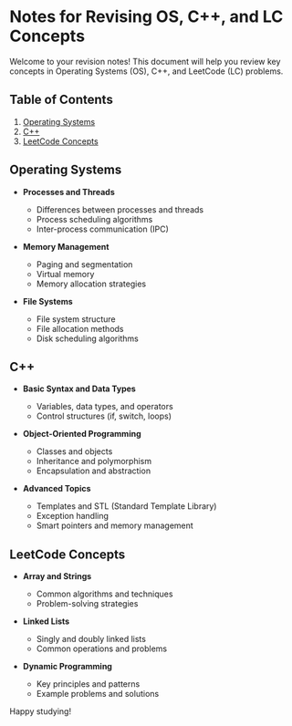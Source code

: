 # Notes for Revising OS, C++, and LC Concepts

Welcome to your revision notes! This document will help you review key concepts in Operating Systems (OS), C++, and LeetCode (LC) problems.

## Table of Contents
1. [Operating Systems](#operating-systems)
2. [C++](#c++)
3. [LeetCode Concepts](#leetcode-concepts)

## Operating Systems
- **Processes and Threads**
    - Differences between processes and threads
    - Process scheduling algorithms
    - Inter-process communication (IPC)

- **Memory Management**
    - Paging and segmentation
    - Virtual memory
    - Memory allocation strategies

- **File Systems**
    - File system structure
    - File allocation methods
    - Disk scheduling algorithms

## C++
- **Basic Syntax and Data Types**
    - Variables, data types, and operators
    - Control structures (if, switch, loops)

- **Object-Oriented Programming**
    - Classes and objects
    - Inheritance and polymorphism
    - Encapsulation and abstraction

- **Advanced Topics**
    - Templates and STL (Standard Template Library)
    - Exception handling
    - Smart pointers and memory management

## LeetCode Concepts
- **Array and Strings**
    - Common algorithms and techniques
    - Problem-solving strategies

- **Linked Lists**
    - Singly and doubly linked lists
    - Common operations and problems

- **Dynamic Programming**
    - Key principles and patterns
    - Example problems and solutions

Happy studying!